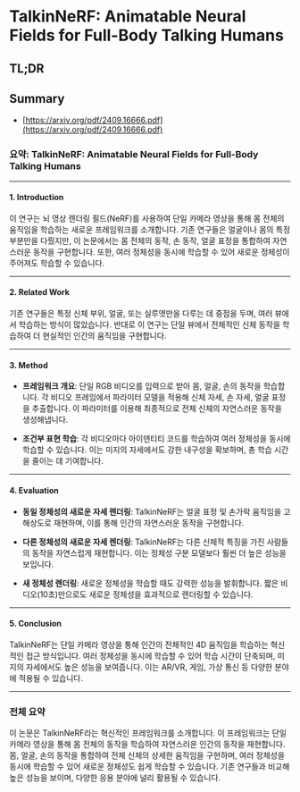 # TalkinNeRF: Animatable Neural Fields for Full-Body Talking Humans
## TL;DR
## Summary
- [https://arxiv.org/pdf/2409.16666.pdf](https://arxiv.org/pdf/2409.16666.pdf)

### 요약: TalkinNeRF: Animatable Neural Fields for Full-Body Talking Humans

---

#### 1. Introduction

이 연구는 뇌 영상 렌더링 필드(NeRF)를 사용하여 단일 카메라 영상을 통해 몸 전체의 움직임을 학습하는 새로운 프레임워크를 소개합니다. 기존 연구들은 얼굴이나 몸의 특정 부분만을 다뤘지만, 이 논문에서는 몸 전체의 동작, 손 동작, 얼굴 표정을 통합하여 자연스러운 동작을 구현합니다. 또한, 여러 정체성을 동시에 학습할 수 있어 새로운 정체성이 주어져도 학습할 수 있습니다.

---

#### 2. Related Work

기존 연구들은 특정 신체 부위, 얼굴, 또는 실루엣만을 다루는 데 중점을 두며, 여러 뷰에서 학습하는 방식이 많았습니다. 반대로 이 연구는 단일 뷰에서 전체적인 신체 동작을 학습하여 더 현실적인 인간의 움직임을 구현합니다.

---

#### 3. Method

- **프레임워크 개요**: 단일 RGB 비디오를 입력으로 받아 몸, 얼굴, 손의 동작을 학습합니다. 각 비디오 프레임에서 파라미터 모델을 적용해 신체 자세, 손 자세, 얼굴 표정을 추출합니다. 이 파라미터를 이용해 최종적으로 전체 신체의 자연스러운 동작을 생성해냅니다.

- **조건부 표현 학습**: 각 비디오마다 아이덴티티 코드를 학습하여 여러 정체성을 동시에 학습할 수 있습니다. 이는 미지의 자세에서도 강한 내구성을 확보하며, 총 학습 시간을 줄이는 데 기여합니다.

---

#### 4. Evaluation

- **동일 정체성의 새로운 자세 렌더링**: TalkinNeRF는 얼굴 표정 및 손가락 움직임을 고해상도로 재현하며, 이를 통해 인간의 자연스러운 동작을 구현합니다.

- **다른 정체성의 새로운 자세 렌더링**: TalkinNeRF는 다른 신체적 특징을 가진 사람들의 동작을 자연스럽게 재현합니다. 이는 정체성 구분 모델보다 훨씬 더 높은 성능을 보입니다.

- **새 정체성 렌더링**: 새로운 정체성을 학습할 때도 강력한 성능을 발휘합니다. 짧은 비디오(10초)만으로도 새로운 정체성을 효과적으로 렌더링할 수 있습니다.

---

#### 5. Conclusion

TalkinNeRF는 단일 카메라 영상을 통해 인간의 전체적인 4D 움직임을 학습하는 혁신적인 접근 방식입니다. 여러 정체성을 동시에 학습할 수 있어 학습 시간이 단축되며, 미지의 자세에서도 높은 성능을 보여줍니다. 이는 AR/VR, 게임, 가상 통신 등 다양한 분야에 적용될 수 있습니다.

---

### 전체 요약

이 논문은 TalkinNeRF라는 혁신적인 프레임워크를 소개합니다. 이 프레임워크는 단일 카메라 영상을 통해 몸 전체의 동작을 학습하여 자연스러운 인간의 동작을 재현합니다. 몸, 얼굴, 손의 동작을 통합하여 전체 신체의 상세한 움직임을 구현하며, 여러 정체성을 동시에 학습할 수 있어 새로운 정체성도 쉽게 학습할 수 있습니다. 기존 연구들과 비교해 높은 성능을 보이며, 다양한 응용 분야에 널리 활용될 수 있습니다.